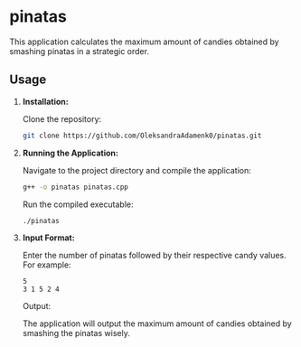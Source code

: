 # pinatas
This application calculates the maximum amount of candies obtained by smashing pinatas in a strategic order.

## Usage

1. **Installation:**

    Clone the repository:

    ```bash
    git clone https://github.com/OleksandraAdamenk0/pinatas.git
    ```

2. **Running the Application:**

    Navigate to the project directory and compile the application:

   ```bash
   g++ -o pinatas pinatas.cpp
   ```
     Run the compiled executable:

   ```bash
   ./pinatas
   ```

3. **Input Format:**

    Enter the number of pinatas followed by their respective candy values. For example:

    ```
    5
    3 1 5 2 4
    ```

   Output:

   The application will output the maximum amount of candies obtained by smashing the pinatas wisely.
